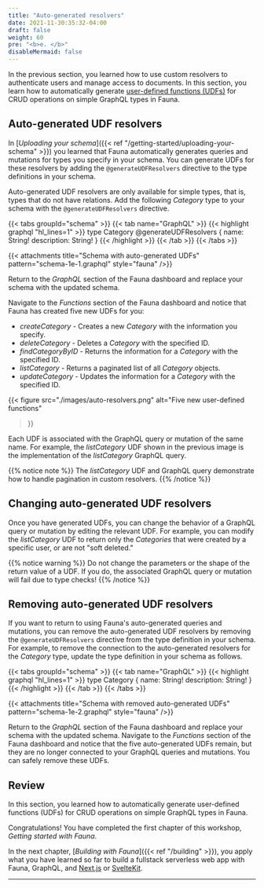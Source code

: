 ```yaml
---
title: "Auto-generated resolvers"
date: 2021-11-30:35:32-04:00
draft: false
weight: 60
pre: "<b>e. </b>"
disableMermaid: false
---
```


In the previous section, you learned how to use custom resolvers to authenticate users and manage access to documents. In this section, you learn how to automatically generate [user-defined functions (UDFs)][udf] for CRUD operations on simple GraphQL types in Fauna.

## Auto-generated UDF resolvers

In [*Uploading your schema*]({{< ref "/getting-started/uploading-your-schema" >}}) you learned that Fauna automatically generates queries and mutations for types you specify in your schema. You can generate UDFs for these resolvers by adding the `@generateUDFResolvers` directive to the type definitions in your schema.

Auto-generated UDF resolvers are only available for simple types, that is, types that do not have relations. Add the following *Category* type to your schema with the `@generateUDFResolvers` directive.

{{< tabs groupId="schema" >}}
{{< tab name="GraphQL" >}}
{{< highlight graphql "hl_lines=1" >}}
type Category @generateUDFResolvers {
    name: String!
    description: String!
}
{{< /highlight >}}
{{< /tab >}}
{{< /tabs >}}

{{< attachments
      title="Schema with auto-generated UDFs"
      pattern="schema-1e-1.graphql"
      style="fauna"
/>}}

Return to the *GraphQL* section of the Fauna dashboard and replace your schema with the updated schema.

Navigate to the *Functions* section of the Fauna dashboard and notice that Fauna has created five new UDFs for you:

* *createCategory* - Creates a new *Category* with the information you specify.
* *deleteCategory* - Deletes a *Category* with the specified ID.
* *findCategoryByID* - Returns the information for a *Category* with the specified ID.
* *listCategory* - Returns a paginated list of all *Category* objects.
* *updateCategory* - Updates the information for a *Category* with the specified ID.

{{< figure
  src="./images/auto-resolvers.png"
  alt="Five new user-defined functions"
>}}

Each UDF is associated with the GraphQL query or mutation of the same name. For example, the *listCategory* UDF shown in the previous image is the implementation of the *listCategory* GraphQL query.

{{% notice note %}}
The *listCategory* UDF and GraphQL query demonstrate how to handle pagination in custom resolvers.
{{% /notice %}}

## Changing auto-generated UDF resolvers

Once you have generated UDFs, you can change the behavior of a GraphQL query or mutation by editing the relevant UDF. For example, you can modify the *listCategory* UDF to return only the *Categories* that were created by a specific user, or are not "soft deleted."

{{% notice warning %}}
Do not change the parameters or the shape of the return value of a UDF. If you do, the associated GraphQL query or mutation will fail due to type checks!
{{% /notice %}}

## Removing auto-generated UDF resolvers

If you want to return to using Fauna's auto-generated queries and mutations, you can remove the auto-generated UDF resolvers by removing the `@generateUDFResolvers` directive from the type definition in your schema. For example, to remove the connection to the auto-generated resolvers for the *Category* type, update the type definition in your schema as follows.

{{< tabs groupId="schema" >}}
{{< tab name="GraphQL" >}}
{{< highlight graphql "hl_lines=1" >}}
type Category {
    name: String!
    description: String!
}
{{< /highlight >}}
{{< /tab >}}
{{< /tabs >}}

{{< attachments
      title="Schema with removed auto-generated UDFs"
      pattern="schema-1e-2.graphql"
      style="fauna"
/>}}

Return to the *GraphQL* section of the Fauna dashboard and replace your schema with the updated schema. Navigate to the *Functions* section of the Fauna dashboard and notice that the five auto-generated UDFs remain, but they are no longer connected to your GraphQL queries and mutations. You can safely remove these UDFs.

## Review

In this section, you learned how to automatically generate user-defined functions (UDFs) for CRUD operations on simple GraphQL types in Fauna.

Congratulations! You have completed the first chapter of this workshop, *Getting started with Fauna*.

In the next chapter, [*Building with Fauna*]({{< ref "/building" >}}), you apply what you have learned so far to build a fullstack serverless web app with Fauna, GraphQL, and [Next.js][next.js] or [SvelteKit][sveltekit].

---
[next.js]: https://nextjs.org
[sveltekit]: https://kit.svelte.dev/
[udf]: https://docs.fauna.com/fauna/current/api/graphql/functions

